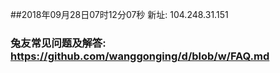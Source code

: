 ##2018年09月28日07时12分07秒 新址: 104.248.31.151
### 兔友常见问题及解答: https://github.com/wanggonging/d/blob/w/FAQ.md

